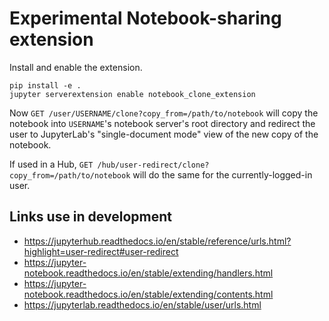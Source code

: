 # Experimental Notebook-sharing extension

Install and enable the extension.

```
pip install -e .
jupyter serverextension enable notebook_clone_extension
```

Now `GET /user/USERNAME/clone?copy_from=/path/to/notebook` will copy the
notebook into `USERNAME`'s notebook server's root directory and redirect the user
to JupyterLab's "single-document mode" view of the new copy of the notebook.

If used in a Hub, `GET /hub/user-redirect/clone?copy_from=/path/to/notebook`
will do the same for the currently-logged-in user.

## Links use in development

* https://jupyterhub.readthedocs.io/en/stable/reference/urls.html?highlight=user-redirect#user-redirect
* https://jupyter-notebook.readthedocs.io/en/stable/extending/handlers.html
* https://jupyter-notebook.readthedocs.io/en/stable/extending/contents.html
* https://jupyterlab.readthedocs.io/en/stable/user/urls.html
